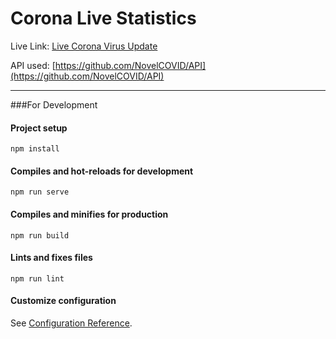 # Corona Live Statistics

Live Link: [Live Corona Virus Update](https://shibbirweb.github.io/corona-virus-update)

API used: [https://github.com/NovelCOVID/API](https://github.com/NovelCOVID/API)

---

###For Development
#### Project setup
```
npm install
```

#### Compiles and hot-reloads for development
```
npm run serve
```

#### Compiles and minifies for production
```
npm run build
```

#### Lints and fixes files
```
npm run lint
```

#### Customize configuration
See [Configuration Reference](https://cli.vuejs.org/config/).
